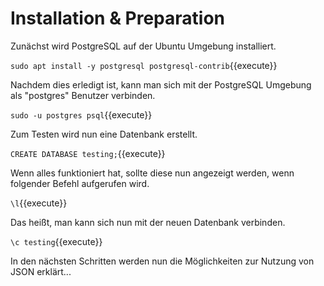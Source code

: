 # Installation & Preparation

Zunächst wird PostgreSQL auf der Ubuntu Umgebung installiert.

`sudo apt install -y postgresql postgresql-contrib`{{execute}}

Nachdem dies erledigt ist, kann man sich mit der PostgreSQL Umgebung als "postgres" Benutzer verbinden.

`sudo -u postgres psql`{{execute}}

Zum Testen wird nun eine Datenbank erstellt.

`CREATE DATABASE testing;`{{execute}}

Wenn alles funktioniert hat, sollte diese nun angezeigt werden, wenn folgender Befehl aufgerufen wird.

`\l`{{execute}}

Das heißt, man kann sich nun mit der neuen Datenbank verbinden.

`\c testing`{{execute}}

In den nächsten Schritten werden nun die Möglichkeiten zur Nutzung von JSON erklärt...